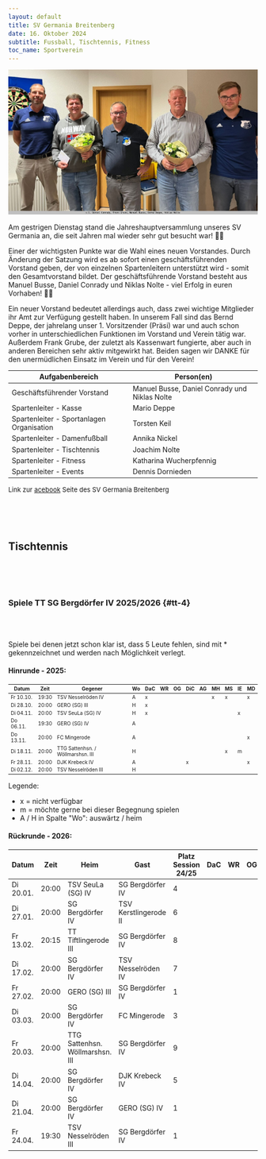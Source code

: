 ```yaml
---
layout: default
title: SV Germania Breitenberg
date: 16. Oktober 2024
subtitle: Fussball, Tischtennis, Fitness
toc_name: Sportverein
---
```


<a href="#" class="image featured"><img src="images/sv_germania_2024.jpg" alt="" /></a>
<p>
Am gestrigen Dienstag stand die Jahreshauptversammlung unseres SV Germania an, die seit Jahren mal wieder sehr gut besucht war! 👌🏻
</p>
<p>
Einer der wichtigsten Punkte war die Wahl eines neuen Vorstandes. Durch Änderung der Satzung wird es ab sofort einen geschäftsführenden Vorstand geben, der von einzelnen Spartenleitern unterstützt wird - somit den Gesamtvorstand bildet. Der geschäftsführende Vorstand besteht aus Manuel Busse, Daniel Conrady und Niklas Nolte - viel Erfolg in euren Vorhaben! ✊🏻							</p>
<p>
Ein neuer Vorstand bedeutet allerdings auch, dass zwei wichtige Mitglieder ihr Amt zur Verfügung gestellt haben. In unserem Fall sind das Bernd Deppe, der jahrelang unser 1. Vorsitzender (Präsi)  war und auch schon vorher in unterschiedlichen Funktionen im Vorstand und Verein tätig war. Außerdem Frank Grube,  der zuletzt als Kassenwart fungierte, aber auch in anderen Bereichen sehr aktiv mitgewirkt hat. Beiden sagen wir DANKE für den unermüdlichen Einsatz im Verein und für den Verein!
</p>

| Aufgabenbereich                           | Person(en)                                    |
| ----------------------------------------- | --------------------------------------------- |
| Geschäftsführender Vorstand               | Manuel Busse, Daniel Conrady und Niklas Nolte |
| Spartenleiter - Kasse                     | Mario Deppe                                   |
| Spartenleiter - Sportanlagen Organisation | Torsten Keil                                  |
| Spartenleiter - Damenfußball              | Annika Nickel                                 |
| Spartenleiter - Tischtennis               | Joachim Nolte                                 |
| Spartenleiter - Fitness                   | Katharina Wucherpfennig                       |
| Spartenleiter - Events                    | Dennis Dornieden                              |


<p><font size="2">Link zur <a href="https://www.facebook.com/profile.php?id=100063576277509" class="icon brands fa-facebook-f">acebook</a> Seite des SV Germania Breitenberg</font></p>

<br><br><br>

## Tischtennis

<br><br><br>

### Spiele TT SG Bergdörfer IV 2025/2026 {#tt-4}

<br><br>

Spiele bei denen jetzt schon klar ist, dass 5 Leute fehlen, sind mit * gekennzeichnet und werden nach Möglichkeit verlegt.

#### Hinrunde - 2025:

<font size="1">

| Datum     | Zeit  | Gegener                           | Wo  | DaC | WR  | OG  | DiC | AG  | MH  | MS  | IE  | MD  |
| --------- | ----- | --------------------------------- | --- | --- | --- | --- | --- | --- | --- | --- | --- | --- |
| Fr 10.10. | 19:30 | TSV Nesselröden IV                | A   | x   |     |     |     |     | x   | x   |     | x   |
| Di 28.10. | 20:00 | GERO (SG) III                     | H   | x   |     |     |     |     |     |     |     |     |
| Di 04.11. | 20:00 | TSV SeuLa (SG) IV                 | H   | x   |     |     |     |     |     |     | x   |     |
| Do 06.11. | 19:30 | GERO (SG) IV                      | A   |     |     |     |     |     |     |     |     |     |
| Do 13.11. | 20:00 | FC Mingerode                      | A   |     |     |     |     |     |     |     |     | x   |
| Di 18.11. | 20:00 | TTG Sattenhsn. / Wöllmarshsn. III | H   |     |     |     |     |     |     | x   | m   |     |
| Fr 28.11. | 20:00 | DJK Krebeck IV                    | A   |     |     |     | x   |     |     |     |     | x   |
| Di 02.12. | 20:00 | TSV Nesselröden III               | H   |     |     |     |     |     |     |     |     |     |

</font>

Legende:

- x = nicht verfügbar
- m = möchte gerne bei dieser Begegnung spielen
- A / H in Spalte "Wo": auswärtz / heim

#### Rückrunde - 2026:

| Datum     | Zeit  | Heim                            | Gast                  | Platz Session 24/25 | DaC | WR  | OG  | DiC | AG  | MH  | MS  | IE  | MD  |
| --------- | ----- | ------------------------------- | --------------------- | ------------------- | --- | --- | --- | --- | --- | --- | --- | --- | --- |
| Di 20.01. | 20:00 | TSV SeuLa (SG) IV               | SG Bergdörfer IV      | 4                   |     |     |     |     |     |     |     |     |     |
| Di 27.01. | 20:00 | SG Bergdörfer IV                | TSV Kerstlingerode II | 6                   |     |     |     |     |     |     |     | m   |     |
| Fr 13.02. | 20:15 | TT Tiftlingerode III            | SG Bergdörfer IV      | 8                   |     |     |     |     |     |     |     |     |     |
| Di 17.02. | 20:00 | SG Bergdörfer IV                | TSV Nesselröden IV    | 7                   |     |     |     |     |     |     |     |     |     |
| Fr 27.02. | 20:00 | GERO (SG) III                   | SG Bergdörfer IV      | 1                   |     |     |     |     |     |     |     |     |     |
| Di 03.03. | 20:00 | SG Bergdörfer IV                | FC Mingerode          | 3                   |     |     |     |     |     |     |     |     |     |
| Fr 20.03. | 20:00 | TTG Sattenhsn. <br> Wöllmarshsn. III | SG Bergdörfer IV      | 9                   |     |     |     |     |     |     |     | m   |     |
| Di 14.04. | 20:00 | SG Bergdörfer IV                | DJK Krebeck IV        | 5                   |     |     |     |     |     |     |     |     |     |
| Di 21.04. | 20:00 | SG Bergdörfer IV                | GERO (SG) IV          | 1                   |     |     |     |     |     |     |     |     |     |
| Fr 24.04. | 19:30 | TSV Nesselröden III             | SG Bergdörfer IV      | 1                   |     |     |     |     |     |     |     |     |     |


